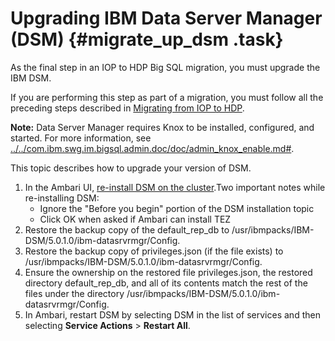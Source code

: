 # **Upgrading IBM Data Server Manager \(DSM\)** {#migrate_up_dsm .task}

As the final step in an IOP to HDP Big SQL migration, you must upgrade the IBM DSM.

If you are performing this step as part of a migration, you must follow all the preceding steps described in [Migrating from IOP to HDP](migrate_process.md#).

**Note:** Data Server Manager requires Knox to be installed, configured, and started. For more information, see [../../com.ibm.swg.im.bigsql.admin.doc/doc/admin\_knox\_enable.md\#](../../com.ibm.swg.im.bigsql.admin.doc/doc/admin_knox_enable.md#).

This topic describes how to upgrade your version of DSM.

1.  In the Ambari UI, [re-install DSM on the cluster](hdp_dsm_inst.md#).Two important notes while re-installing DSM:
    -   Ignore the "Before you begin" portion of the DSM installation topic
    -   Click OK when asked if Ambari can install TEZ
2.  Restore the backup copy of the default\_rep\_db to /usr/ibmpacks/IBM-DSM/5.0.1.0/ibm-datasrvrmgr/Config.
3.  Restore the backup copy of privileges.json \(if the file exists\) to /usr/ibmpacks/IBM-DSM/5.0.1.0/ibm-datasrvrmgr/Config.
4.  Ensure the ownership on the restored file privileges.json, the restored directory default\_rep\_db, and all of its contents match the rest of the files under the directory /usr/ibmpacks/IBM-DSM/5.0.1.0/ibm-datasrvrmgr/Config.
5.  In Ambari, restart DSM by selecting DSM in the list of services and then selecting **Service Actions** \> **Restart All**.

